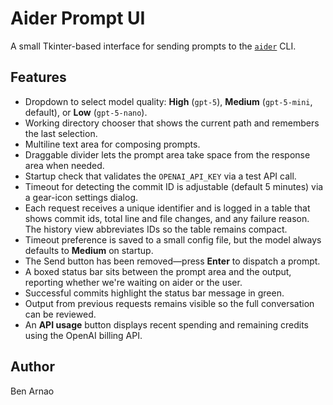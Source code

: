 # Aider Prompt UI

A small Tkinter-based interface for sending prompts to the [`aider`](https://github.com/paul-gauthier/aider) CLI.

## Features
- Dropdown to select model quality: **High** (`gpt-5`), **Medium** (`gpt-5-mini`, default), or **Low** (`gpt-5-nano`).
- Working directory chooser that shows the current path and remembers the last selection.
- Multiline text area for composing prompts.
- Draggable divider lets the prompt area take space from the response area when needed.
- Startup check that validates the `OPENAI_API_KEY` via a test API call.
- Timeout for detecting the commit ID is adjustable (default 5 minutes) via a gear-icon settings dialog.
- Each request receives a unique identifier and is logged in a table that shows commit ids, total line and file changes, and any failure reason. The history view abbreviates IDs so the table remains compact.
- Timeout preference is saved to a small config file, but the model always defaults to **Medium** on startup.
- The Send button has been removed—press **Enter** to dispatch a prompt.
- A boxed status bar sits between the prompt area and the output, reporting whether we're waiting on aider or the user.
- Successful commits highlight the status bar message in green.
- Output from previous requests remains visible so the full conversation can be reviewed.
- An **API usage** button displays recent spending and remaining credits using the OpenAI billing API.

## Author
Ben Arnao
